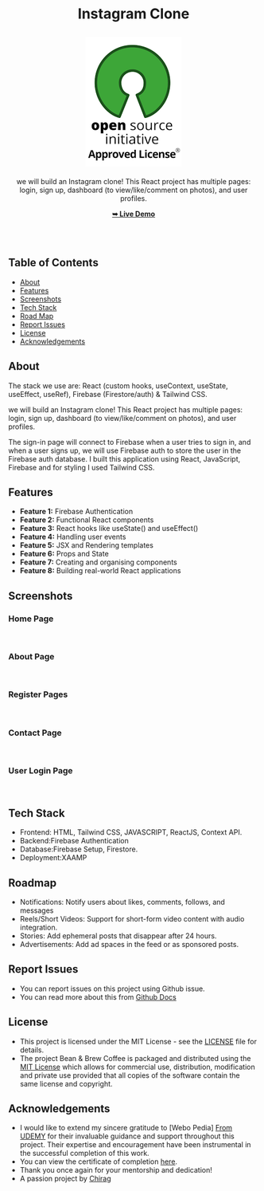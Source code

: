 <h1 align="center">Instagram Clone</h1>

<div align="center">

<h2 align="center">
  <a href="LICENSE">
    <img src="https://github.com/SorcererChiragsingh/Project-Instagram-Clone/blob/main/Images/MIT%20License.png" alt="MIT License" />
  </a>
</h2>

<p>we will build an Instagram clone! This React project has multiple pages: login, sign up, dashboard (to view/like/comment on photos), and user profiles.</p>

<a href="" target="_blank"><strong>➥ Live Demo</strong></a>

</div> <br/><br/>

## Table of Contents

- [About](#about)
- [Features](#features)
- [Screenshots](#screenshots)
- [Tech Stack](#tech-stack)
- [Road Map](#roadmap)
- [Report Issues](#report-issues)
- [License](#license)
- [Acknowledgements](#acknowledgements)

## About

The stack we use are: React (custom hooks, useContext, useState, useEffect, useRef), Firebase (Firestore/auth) & Tailwind CSS.

we will build an Instagram clone! This React project has multiple pages: login, sign up, dashboard (to view/like/comment on photos), and user profiles.

The sign-in page will connect to Firebase when a user tries to sign in, and when a user signs up, we will use Firebase auth to store the user in the Firebase auth database. I built this application using React, JavaScript, Firebase and for styling I used Tailwind CSS. 

## Features

- **Feature 1:** Firebase Authentication
- **Feature 2:** Functional React components
- **Feature 3:** React hooks like useState() and useEffect()
- **Feature 4:** Handling user events
- **Feature 5:** JSX and Rendering templates
- **Feature 6:** Props and State
- **Feature 7:** Creating and organising components
- **Feature 8:** Building real-world React applications

## Screenshots

### Home Page
![]()

### About Page
![]()

### Register Pages
![]()

### Contact Page
![]()

### User Login Page
![]()


## Tech Stack

- Frontend: HTML, Tailwind CSS, JAVASCRIPT, ReactJS, Context API.
- Backend:Firebase Authentication
- Database:Firebase Setup, Firestore.
- Deployment:XAAMP


## Roadmap

 - Notifications: Notify users about likes, comments, follows, and messages
 - Reels/Short Videos: Support for short-form video content with audio integration.
 - Stories: Add ephemeral posts that disappear after 24 hours.
 - Advertisements: Add ad spaces in the feed or as sponsored posts.

 ## Report Issues
- You can report issues on this project using Github issue.
- You can read more about this from [Github Docs](https://docs.github.com/en/issues/tracking-your-work-with-issues/creating-an-issue)

## License

- This project is licensed under the MIT License - see the [LICENSE](https://github.com/SorcererChiragsingh/Project-Bean-Brew-Coffee-?tab=MIT-1-ov-file) file for details.
- The project Bean & Brew Coffee is packaged and distributed using the [MIT License](https://choosealicense.com/licenses/mit/) which allows for commercial use, distribution, modification and private use provided that all copies of the software contain the same license and copyright.

## Acknowledgements

- I would like to extend my sincere gratitude to [Webo Pedia] [From UDEMY](https://www.udemy.com/user/webo-pedia-2/) for their invaluable guidance and support throughout this project. Their expertise and encouragement have been instrumental in the successful completion of this work.
- You can view the certificate of completion [here]().
- Thank you once again for your mentorship and dedication!
- A passion project by [Chirag](www.linkedin.com/in/chirag-singh-148993279)